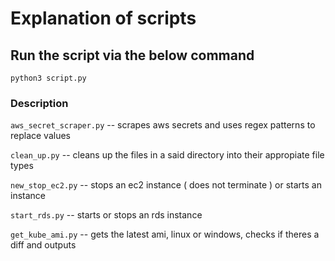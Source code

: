 # Explanation of scripts

## Run the script via the below command

`python3 script.py`

### Description

`aws_secret_scraper.py` -- scrapes aws secrets and uses regex patterns to replace values

`clean_up.py` -- cleans up the files in a said directory into their appropiate file types

`new_stop_ec2.py` -- stops an ec2 instance ( does not terminate ) or starts an instance

`start_rds.py` -- starts or stops an rds instance 

`get_kube_ami.py` -- gets the latest ami, linux or windows, checks if theres a diff and outputs